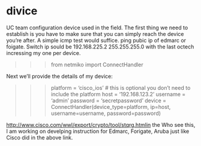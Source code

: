 # divice
UC team configuration device used in the field.
The first thing we need to establish is you have to make sure that you can simply reach the device you’re after. A simple icmp test would suffice.
ping pubic ip of edmarc or foigate.
Switch ip sould be 192.168.225.2 255.255.255.0 with the last octech incressing my one per device.


>>> from netmiko import ConnectHandler

Next we’ll provide the details of my device:

>>> platform = ‘cisco_ios’ # this is optional you don’t need to include the platform
>>> host = ‘192.168.123.2’
>>> username = ‘admin’
>>> password = ‘secretpassword’
>>> device = ConnectHandler(device_type=platform, ip=host, username=username, password=password)


http://www.cisco.com/wwl/export/crypto/tool/stqrg.htmlin the 
Who see this, I am working on develping instruction for Edmarc, Forigate, Aruba just like Cisco did in the above link.

